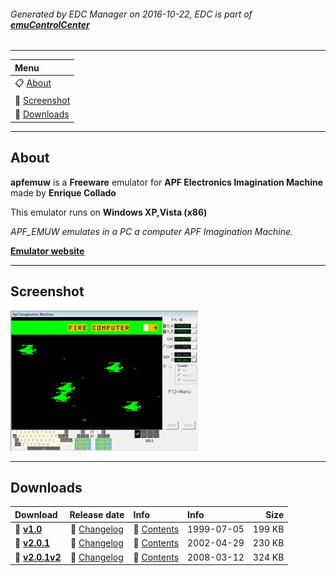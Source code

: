 ###### Generated by EDC Manager on 2016-10-22, EDC is part of [**emuControlCenter**](https://github.com/PhoenixInteractiveNL/emuControlCenter/wiki)
***
| **Menu** |
|:---------|
| :clipboard: [About](#about) |
| :sunrise: [Screenshot](#screenshot) |
| :floppy_disk: [Downloads](#downloads) |
***
## About
**apfemuw** is a **Freeware** emulator for **APF Electronics Imagination Machine** made by **Enrique Collado**

This emulator runs on **Windows XP,Vista (x86)**

_APF_EMUW emulates in a PC a computer APF Imagination Machine._

[**Emulator website**](http://www.nausicaa.net/~lgreenf/apfpage.htm)
***
## Screenshot
![](https://raw.githubusercontent.com/PhoenixInteractiveNL/edc-masterhook/master/downloadhooks/apfemuw/apfemuw_screen.jpg)
***
## Downloads
| Download | Release date  | Info       | Info       | Size       |
|:---------|:-------------:|:-----------|:-----------|-----------:|
| :floppy_disk: [**v1.0**](https://github.com/PhoenixInteractiveNL/edc-repo0001/raw/master/apfemuw/1.0.7z) | :page_facing_up: [Changelog](https://github.com/PhoenixInteractiveNL/edc-repo0001/raw/master/apfemuw/1.0_changelog.txt) | :mag_right: [Contents](https://github.com/PhoenixInteractiveNL/edc-repo0001/raw/master/apfemuw/1.0_contents.txt) | 1999-07-05 | 199 KB |
| :floppy_disk: [**v2.0.1**](https://github.com/PhoenixInteractiveNL/edc-repo0001/raw/master/apfemuw/2.0.1.7z) | :page_facing_up: [Changelog](https://github.com/PhoenixInteractiveNL/edc-repo0001/raw/master/apfemuw/2.0.1_changelog.txt) | :mag_right: [Contents](https://github.com/PhoenixInteractiveNL/edc-repo0001/raw/master/apfemuw/2.0.1_contents.txt) | 2002-04-29 | 230 KB |
| :floppy_disk: [**v2.0.1v2**](https://github.com/PhoenixInteractiveNL/edc-repo0001/raw/master/apfemuw/2.0.1v2.7z) | :page_facing_up: [Changelog](https://github.com/PhoenixInteractiveNL/edc-repo0001/raw/master/apfemuw/2.0.1v2_changelog.txt) | :mag_right: [Contents](https://github.com/PhoenixInteractiveNL/edc-repo0001/raw/master/apfemuw/2.0.1v2_contents.txt) | 2008-03-12 | 324 KB |
